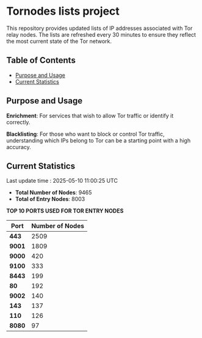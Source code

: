 # Tornodes lists project

This repository provides updated lists of IP addresses associated with Tor relay nodes. The lists are refreshed every 30 minutes to ensure they reflect the most current state of the Tor network.

## Table of Contents

- [Purpose and Usage](#purpose-and-usage)
- [Current Statistics](#current-statistics)


## Purpose and Usage

**Enrichment**: For services that wish to allow Tor traffic or identify it correctly.

**Blacklisting**: For those who want to block or control Tor traffic, understanding which IPs belong to Tor can be a starting point with a high accuracy.

## Current Statistics

Last update time : 2025-05-10 11:00:25 UTC

- **Total Number of Nodes**: 9465
- **Total of Entry Nodes**: 8003

**TOP 10 PORTS USED FOR TOR ENTRY NODES**

| **Port** | **Number of Nodes** |
|------|-----------------|
| **443**   | 2509  |
| **9001**   | 1809  |
| **9000**   | 420  |
| **9100**   | 333  |
| **8443**   | 199  |
| **80**   | 192  |
| **9002**   | 140  |
| **143**   | 137  |
| **110**   | 126  |
| **8080**   | 97  |


